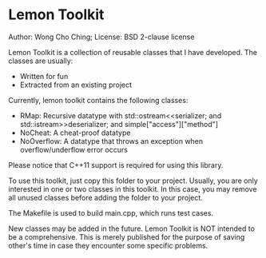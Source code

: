 Lemon Toolkit
=============
Author: Wong Cho Ching; License: BSD 2-clause license

Lemon Toolkit is a collection of reusable classes that I have developed. The classes are usually:

 * Written for fun
 * Extracted from an existing project

Currently, lemon toolkit contains the following classes:

 * RMap:		Recursive datatype with std::ostream<<serializer; and std::istream>>deserializer; and simple["access"]["method"]
 * NoCheat:		A cheat-proof datatype
 * NoOverflow:	A datatype that throws an exception when overflow/underflow error occurs

Please notice that C++11 support is required for using this library.

To use this toolkit, just copy this folder to your project.
Usually, you are only interested in one or two classes in this toolkit. In this case, you may remove all unused classes before adding the folder to your project.

The Makefile is used to build main.cpp, which runs test cases.

New classes may be added in the future.
Lemon Toolkit is NOT intended to be a comprehensive.
This is merely published for the purpose of saving other's time in case they encounter some specific problems.

